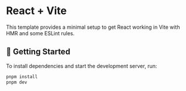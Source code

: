 # React + Vite

This template provides a minimal setup to get React working in Vite with HMR and some ESLint rules.

## 🚀 Getting Started

To install dependencies and start the development server, run:

```sh
pnpm install
pnpm dev
